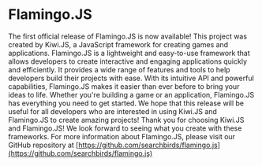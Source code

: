 # Flamingo.JS

The first official release of Flamingo.JS is now available!
This project was created by Kiwi.JS, a JavaScript framework for creating games and applications.
Flamingo.JS is a lightweight and easy-to-use framework that allows developers to create interactive and engaging applications quickly and efficiently. It provides a wide range of features and tools to help developers build their projects with ease.
With its intuitive API and powerful capabilities, Flamingo.JS makes it easier than ever before to bring your ideas to life. Whether you're building a game or an application, Flamingo.JS has everything you need to get started.
We hope that this release will be useful for all developers who are interested in using Kiwi.JS and Flamingo.JS to create amazing projects!
Thank you for choosing Kiwi.JS and Flamingo.JS! We look forward to seeing what you create with these frameworks.
For more information about Flamingo.JS, please visit our GitHub repository at [https://github.com/searchbirds/flamingo.js](https://github.com/searchbirds/flamingo.js)
